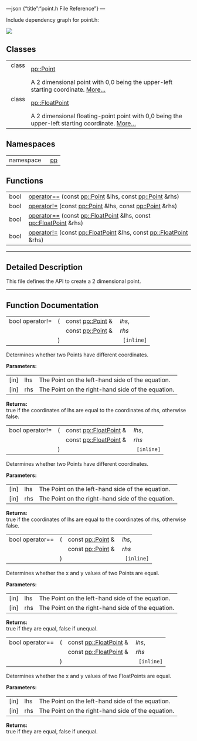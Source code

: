 —json {“title”:“point.h File Reference”} —

Include dependency graph for point.h:

![](/docs/native-client/pepper_beta/cpp/point_8h__incl.png)

Classes
-------

<table><tbody><tr class="odd"><td style="text-align: right;">class  </td><td><a href="/docs/native-client/pepper_beta/cpp/classpp_1_1_point/" class="el">pp::Point</a></td></tr><tr class="even"><td style="text-align: right;"> </td><td>A 2 dimensional point with 0,0 being the upper-left starting coordinate. <a href="/docs/native-client/pepper_beta/cpp/classpp_1_1_point#details">More…</a><br />
</td></tr><tr class="odd"><td style="text-align: right;">class  </td><td><a href="/docs/native-client/pepper_beta/cpp/classpp_1_1_float_point/" class="el">pp::FloatPoint</a></td></tr><tr class="even"><td style="text-align: right;"> </td><td>A 2 dimensional floating-point point with 0,0 being the upper-left starting coordinate. <a href="/docs/native-client/pepper_beta/cpp/classpp_1_1_float_point#details">More…</a><br />
</td></tr></tbody></table>

Namespaces
----------

<table><tbody><tr class="odd"><td style="text-align: right;">namespace  </td><td><a href="/docs/native-client/pepper_beta/cpp/namespacepp/" class="el">pp</a></td></tr></tbody></table>

Functions
---------

<table><tbody><tr class="odd"><td style="text-align: right;">bool </td><td><a href="/docs/native-client/pepper_beta/cpp/point_8h#acdca90fb96f299839dcea8d836d6f92f" class="el">operator==</a> (const <a href="/docs/native-client/pepper_beta/cpp/classpp_1_1_point/" class="el">pp::Point</a> &amp;lhs, const <a href="/docs/native-client/pepper_beta/cpp/classpp_1_1_point/" class="el">pp::Point</a> &amp;rhs)</td></tr><tr class="even"><td style="text-align: right;">bool </td><td><a href="/docs/native-client/pepper_beta/cpp/point_8h#a49089c373eeebff274a723f7545b7680" class="el">operator!=</a> (const <a href="/docs/native-client/pepper_beta/cpp/classpp_1_1_point/" class="el">pp::Point</a> &amp;lhs, const <a href="/docs/native-client/pepper_beta/cpp/classpp_1_1_point/" class="el">pp::Point</a> &amp;rhs)</td></tr><tr class="odd"><td style="text-align: right;">bool </td><td><a href="/docs/native-client/pepper_beta/cpp/point_8h#a59d82ac98ce35697fae48edd66a7fdba" class="el">operator==</a> (const <a href="/docs/native-client/pepper_beta/cpp/classpp_1_1_float_point/" class="el">pp::FloatPoint</a> &amp;lhs, const <a href="/docs/native-client/pepper_beta/cpp/classpp_1_1_float_point/" class="el">pp::FloatPoint</a> &amp;rhs)</td></tr><tr class="even"><td style="text-align: right;">bool </td><td><a href="/docs/native-client/pepper_beta/cpp/point_8h#a429594ae059c2956f538876c3c4e68c2" class="el">operator!=</a> (const <a href="/docs/native-client/pepper_beta/cpp/classpp_1_1_float_point/" class="el">pp::FloatPoint</a> &amp;lhs, const <a href="/docs/native-client/pepper_beta/cpp/classpp_1_1_float_point/" class="el">pp::FloatPoint</a> &amp;rhs)</td></tr></tbody></table>

------------------------------------------------------------------------

<span id="details" class="anchor" style="margin: 0;"></span>

Detailed Description
--------------------

This file defines the API to create a 2 dimensional point.

------------------------------------------------------------------------

Function Documentation
----------------------

<span id="a49089c373eeebff274a723f7545b7680" class="anchor" style="margin: 0;"></span>

<table><tbody><tr class="odd"><td>bool operator!=</td><td>(</td><td>const <a href="/docs/native-client/pepper_beta/cpp/classpp_1_1_point/" class="el">pp::Point</a> &amp; </td><td><em>lhs</em>,</td></tr><tr class="even"><td></td><td></td><td>const <a href="/docs/native-client/pepper_beta/cpp/classpp_1_1_point/" class="el">pp::Point</a> &amp; </td><td><em>rhs</em> </td></tr><tr class="odd"><td></td><td>)</td><td></td><td><code> [inline]</code></td></tr></tbody></table>

Determines whether two Points have different coordinates.

**Parameters:**  

<table><tbody><tr class="odd"><td>[in]</td><td>lhs</td><td>The Point on the left-hand side of the equation.</td></tr><tr class="even"><td>[in]</td><td>rhs</td><td>The Point on the right-hand side of the equation.</td></tr></tbody></table>

**Returns:**  
true if the coordinates of lhs are equal to the coordinates of rhs, otherwise false.

<span id="a429594ae059c2956f538876c3c4e68c2" class="anchor" style="margin: 0;"></span>

<table><tbody><tr class="odd"><td>bool operator!=</td><td>(</td><td>const <a href="/docs/native-client/pepper_beta/cpp/classpp_1_1_float_point/" class="el">pp::FloatPoint</a> &amp; </td><td><em>lhs</em>,</td></tr><tr class="even"><td></td><td></td><td>const <a href="/docs/native-client/pepper_beta/cpp/classpp_1_1_float_point/" class="el">pp::FloatPoint</a> &amp; </td><td><em>rhs</em> </td></tr><tr class="odd"><td></td><td>)</td><td></td><td><code> [inline]</code></td></tr></tbody></table>

Determines whether two Points have different coordinates.

**Parameters:**  

<table><tbody><tr class="odd"><td>[in]</td><td>lhs</td><td>The Point on the left-hand side of the equation.</td></tr><tr class="even"><td>[in]</td><td>rhs</td><td>The Point on the right-hand side of the equation.</td></tr></tbody></table>

**Returns:**  
true if the coordinates of lhs are equal to the coordinates of rhs, otherwise false.

<span id="acdca90fb96f299839dcea8d836d6f92f" class="anchor" style="margin: 0;"></span>

<table><tbody><tr class="odd"><td>bool operator==</td><td>(</td><td>const <a href="/docs/native-client/pepper_beta/cpp/classpp_1_1_point/" class="el">pp::Point</a> &amp; </td><td><em>lhs</em>,</td></tr><tr class="even"><td></td><td></td><td>const <a href="/docs/native-client/pepper_beta/cpp/classpp_1_1_point/" class="el">pp::Point</a> &amp; </td><td><em>rhs</em> </td></tr><tr class="odd"><td></td><td>)</td><td></td><td><code> [inline]</code></td></tr></tbody></table>

Determines whether the x and y values of two Points are equal.

**Parameters:**  

<table><tbody><tr class="odd"><td>[in]</td><td>lhs</td><td>The Point on the left-hand side of the equation.</td></tr><tr class="even"><td>[in]</td><td>rhs</td><td>The Point on the right-hand side of the equation.</td></tr></tbody></table>

**Returns:**  
true if they are equal, false if unequal.

<span id="a59d82ac98ce35697fae48edd66a7fdba" class="anchor" style="margin: 0;"></span>

<table><tbody><tr class="odd"><td>bool operator==</td><td>(</td><td>const <a href="/docs/native-client/pepper_beta/cpp/classpp_1_1_float_point/" class="el">pp::FloatPoint</a> &amp; </td><td><em>lhs</em>,</td></tr><tr class="even"><td></td><td></td><td>const <a href="/docs/native-client/pepper_beta/cpp/classpp_1_1_float_point/" class="el">pp::FloatPoint</a> &amp; </td><td><em>rhs</em> </td></tr><tr class="odd"><td></td><td>)</td><td></td><td><code> [inline]</code></td></tr></tbody></table>

Determines whether the x and y values of two FloatPoints are equal.

**Parameters:**  

<table><tbody><tr class="odd"><td>[in]</td><td>lhs</td><td>The Point on the left-hand side of the equation.</td></tr><tr class="even"><td>[in]</td><td>rhs</td><td>The Point on the right-hand side of the equation.</td></tr></tbody></table>

**Returns:**  
true if they are equal, false if unequal.
